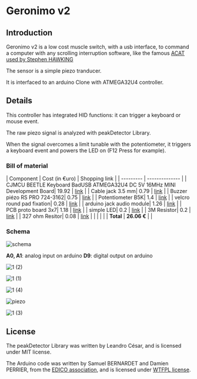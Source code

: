# Geronimo v2

## Introduction

Geronimo v2 is a low cost muscle switch, with a usb interface, to command a computer with any scrolling interruption software, like the famous [ACAT used by Stephen HAWKING](https://01.org/acat/switches)

The sensor is a simple piezo tranducer.

It is interfaced to an arduino Clone with ATMEGA32U4 controller. 

## Details

This controller has integrated HID functions: it can trigger a keyboard or mouse event.

The raw piezo signal is analyzed with peakDetector Library.

When the signal overcomes a limit tunable with the potentiometer, it triggers a keyboard event and powers the LED on (F12 Press for example).

### Bill of material

| Component | Cost (in €uro) | Shopping link |
| --------- | -------------- |
| CJMCU BEETLE Keyboard BadUSB ATMEGA32U4 DC 5V 16MHz MINI Development Board| 19.92 | [link](https://www.amazon.fr/gp/product/B07VL6G914/ref=ppx_yo_dt_b_search_asin_title?ie=UTF8&psc=1) |
| Cable jack 3.5 mm| 0.79 | [link](https://www.amazon.fr/HDSupply-ac011-025-C%C3%A2ble-audio-st%C3%A9r%C3%A9o-Blanc/dp/B01ITXL90O/ref=sr_1_5?crid=41CSOGJSMDH3&keywords=jack+jack+cable+ster%C3%A9o&qid=1654676796&refinements=p_76%3A437878031&rnid=1680780031&rps=1&s=electronics&sprefix=jack+jack+cable+ster%C3%A9o%2Caps%2C75&sr=1-5) |
| Buzzer piézo RS PRO 724-3162| 0.75 | [link](https://fr.rs-online.com/web/p/buzzers-piezo/7243162) |
| Potentiometer B5K| 1.4 | [link](https://www.amazon.fr/potentiom%C3%A8tre-Arduino-Raspberry-dautres-projets/dp/B07B2SB19M/ref=pd_day0_sccl_2_7/257-9752886-0228840?pd_rd_w=NV1um&content-id=amzn1.sym.5a3d874f-f0eb-4ad9-ac25-35518704bcec&pf_rd_p=5a3d874f-f0eb-4ad9-ac25-35518704bcec&pf_rd_r=6VSNYYHM0JT6VPH556WK&pd_rd_wg=5jNif&pd_rd_r=9a3f21e7-2d93-4f15-) |
| velcro  round pad fixation| 0.28 | [link](https://www.amazon.fr/HIMRY-Pastille-Fixation-Agrippant-Autocollantes/dp/B08CF2PYFL/ref=sr_1_3_sspa?crid=2Z23M4KMWPKMH&keywords=velcro+rond&qid=1654678881&sprefix=velcro+rond%2Caps%2C57&sr=8-3-spons&psc=1) |
| arduino jack audio module| 1.26 | [link](https://www.amazon.fr/modules-audio-Breakout-st%C3%A9r%C3%A9o-Arduino/dp/B088QXGQTH/ref=sr_1_9?crid=O1ZEXZ5M01AW&keywords=jack+adapter+arduino&qid=1654678994&sprefix=jack+adapter+arduino%2Caps%2C73&sr=8-9) |
| PCB proto board 3x7| 1.18 | [link](https://www.amazon.fr/Prototype-Circuit-Imprim%C3%A9-Universel-Soudure/dp/B0B27JBKQV/ref=sr_1_13?crid=24M8BKCWI5VT&keywords=pcb+board+kit+3x7&qid=1654679314&sprefix=pcb+board+kit+3x7%2Caps%2C51&sr=8-13) |
| simple LED| 0.2 | [link](https://www.amazon.fr/10-LED-lumi%C3%A8re-diffuse-luminosit%C3%A9-Lumi%C3%A8re/dp/B06XXWS741/ref=sr_1_6?crid=3O49ZQD18U9K&keywords=led+arduino&qid=1654679466&sprefix=led+arduino%2Caps%2C65&sr=8-6) |
| 3M Resistor| 0.2 | [link](https://www.amazon.fr/10x-R%C3%A9sistance-Film-Carbone-171res381/dp/B07FKTBZYW/ref=sr_1_8?crid=1UEQQGWHLY41L&keywords=3MOhm+Resistor&qid=1654679523&sprefix=3mohm%2Caps%2C48&sr=8-8) |
| 327  ohm Resitor| 0.08 | [link](https://www.amazon.fr/R%C3%A9sistances-carbone-300-Ohms-Watts/dp/B01JPAYU1A/ref=sr_1_11?crid=2498MVFIYNG2P&keywords=300+ohms+resistor&qid=1654679960&sprefix=300+ohms+resistor%2Caps%2C62&sr=8-11) |
| | | |
| **Total** | **26.06 €** | |
  
### Schema

![schema](https://user-images.githubusercontent.com/106146411/172566455-401bdcc8-9a14-453b-8b7c-2d24d1731a99.png)
  
**A0, A1**: analog input on arduino
**D9**: digital output on arduino

![1 (2)](https://user-images.githubusercontent.com/106146411/172565982-fa904ce2-4385-43cf-8b7a-1d3f7f06c9d2.jpg)

![1 (1)](https://user-images.githubusercontent.com/106146411/172566037-27336535-7fee-4f2a-b97d-f61aa87611ae.jpg)

![1 (4)](https://user-images.githubusercontent.com/106146411/172566006-c45f5198-c682-4a5c-8f26-8f5d52493cd0.jpg)

![piezo](https://user-images.githubusercontent.com/106146411/172583981-3703cc41-dc47-45ab-a96c-9b57718d0427.jpg)


![1 (3)](https://user-images.githubusercontent.com/106146411/172566065-585cd0fb-e5dd-4c06-aed6-ac5812e4cc59.jpg)


## License

The peakDetector Library was written by Leandro César, and is licensed under MIT license.

The Arduino code was written by Samuel BERNARDET and Damien PERRIER, from the [EDICO association](http://www.edico-asso.fr), and is licensed under [WTFPL license](http://www.wtfpl.net/).
